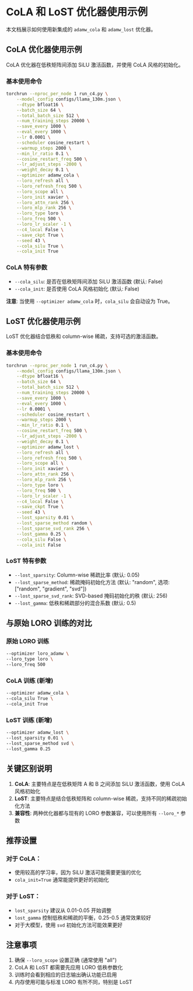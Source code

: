 # CoLA 和 LoST 优化器使用示例

本文档展示如何使用新集成的 `adamw_cola` 和 `adamw_lost` 优化器。

## CoLA 优化器使用示例

CoLA 优化器在低秩矩阵间添加 SiLU 激活函数，并使用 CoLA 风格的初始化。

### 基本使用命令

```bash
torchrun --nproc_per_node 1 run_c4.py \
    --model_config configs/llama_130m.json \
    --dtype bfloat16 \
    --batch_size 64 \
    --total_batch_size 512 \
    --num_training_steps 20000 \
    --save_every 1000 \
    --eval_every 1000 \
    --lr 0.0001 \
    --scheduler cosine_restart \
    --warmup_steps 2000 \
    --min_lr_ratio 0.1 \
    --cosine_restart_freq 500 \
    --lr_adjust_steps -2000 \
    --weight_decay 0.1 \
    --optimizer adamw_cola \
    --loro_refresh all \
    --loro_refresh_freq 500 \
    --loro_scope all \
    --loro_init xavier \
    --loro_attn_rank 256 \
    --loro_mlp_rank 256 \
    --loro_type loro \
    --loro_freq 500 \
    --loro_lr_scaler -1 \
    --c4_local False \
    --save_ckpt True \
    --seed 43 \
    --cola_silu True \
    --cola_init True
```

### CoLA 特有参数

- `--cola_silu`: 是否在低秩矩阵间添加 SiLU 激活函数 (默认: False)
- `--cola_init`: 是否使用 CoLA 风格初始化 (默认: False)

**注意**: 当使用 `--optimizer adamw_cola` 时，`cola_silu` 会自动设为 True。

## LoST 优化器使用示例

LoST 优化器结合低秩和 column-wise 稀疏，支持可选的激活函数。

### 基本使用命令

```bash
torchrun --nproc_per_node 1 run_c4.py \
    --model_config configs/llama_130m.json \
    --dtype bfloat16 \
    --batch_size 64 \
    --total_batch_size 512 \
    --num_training_steps 20000 \
    --save_every 1000 \
    --eval_every 1000 \
    --lr 0.0001 \
    --scheduler cosine_restart \
    --warmup_steps 2000 \
    --min_lr_ratio 0.1 \
    --cosine_restart_freq 500 \
    --lr_adjust_steps -2000 \
    --weight_decay 0.1 \
    --optimizer adamw_lost \
    --loro_refresh all \
    --loro_refresh_freq 500 \
    --loro_scope all \
    --loro_init xavier \
    --loro_attn_rank 256 \
    --loro_mlp_rank 256 \
    --loro_type loro \
    --loro_freq 500 \
    --loro_lr_scaler -1 \
    --c4_local False \
    --save_ckpt True \
    --seed 43 \
    --lost_sparsity 0.01 \
    --lost_sparse_method random \
    --lost_sparse_svd_rank 256 \
    --lost_gamma 0.25 \
    --cola_silu False \
    --cola_init False
```

### LoST 特有参数

- `--lost_sparsity`: Column-wise 稀疏比率 (默认: 0.05)
- `--lost_sparse_method`: 稀疏掩码初始化方法 (默认: "random", 选项: ["random", "gradient", "svd"])
- `--lost_sparse_svd_rank`: SVD-based 掩码初始化的秩 (默认: 256)
- `--lost_gamma`: 低秩和稀疏部分的混合系数 (默认: 0.5)

## 与原始 LORO 训练的对比

### 原始 LORO 训练
```bash
--optimizer loro_adamw \
--loro_type loro \
--loro_freq 500
```

### CoLA 训练 (新增)
```bash
--optimizer adamw_cola \
--cola_silu True \
--cola_init True
```

### LoST 训练 (新增)
```bash
--optimizer adamw_lost \
--lost_sparsity 0.01 \
--lost_sparse_method svd \
--lost_gamma 0.25
```

## 关键区别说明

1. **CoLA**: 主要特点是在低秩矩阵 A 和 B 之间添加 SiLU 激活函数，使用 CoLA 风格初始化
2. **LoST**: 主要特点是结合低秩矩阵和 column-wise 稀疏，支持不同的稀疏初始化方法
3. **兼容性**: 两种优化器都与现有的 LORO 参数兼容，可以使用所有 `--loro_*` 参数

## 推荐设置

### 对于 CoLA：
- 使用较高的学习率，因为 SiLU 激活可能需要更强的优化
- `cola_init=True` 通常能提供更好的初始化

### 对于 LoST：
- `lost_sparsity` 建议从 0.01-0.05 开始调整
- `lost_gamma` 控制低秩和稀疏的平衡，0.25-0.5 通常效果较好
- 对于大模型，使用 `svd` 初始化方法可能效果更好

## 注意事项

1. 确保 `--loro_scope` 设置正确 (通常使用 "all")
2. CoLA 和 LoST 都需要先应用 LORO 低秩参数化
3. 训练时会看到相应的日志输出确认功能已启用
4. 内存使用可能与标准 LORO 有所不同，特别是 LoST